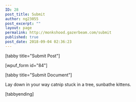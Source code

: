 ```yaml
---
ID: 28
post_title: Submit
author: ng23055
post_excerpt: ""
layout: page
permalink: http://monkshood.gazerbeam.com/submit
published: true
post_date: 2018-09-04 02:36:23
---
```

[tabby title="Submit Post"]

[wpuf_form id="84"]

[tabby title="Submit Document"]

Lay down in your way catnip stuck in a tree, sunbathe kittens.

[tabbyending]

&nbsp;

&nbsp;